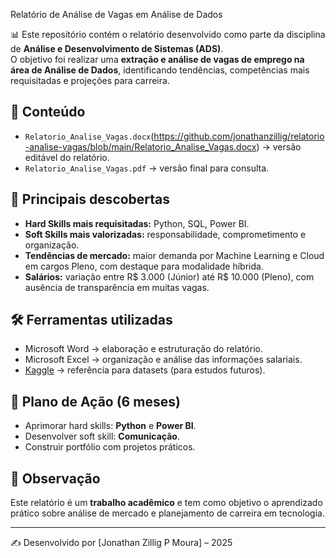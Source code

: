  Relatório de Análise de Vagas em Análise de Dados

📊 Este repositório contém o relatório desenvolvido como parte da disciplina de **Análise e Desenvolvimento de Sistemas (ADS)**.  
O objetivo foi realizar uma **extração e análise de vagas de emprego na área de Análise de Dados**, identificando tendências, competências mais requisitadas e projeções para carreira.

## 📂 Conteúdo
- `Relatorio_Analise_Vagas.docx`(https://github.com/jonathanzillig/relatorio-analise-vagas/blob/main/Relatorio_Analise_Vagas.docx) → versão editável do relatório.  
- `Relatorio_Analise_Vagas.pdf` → versão final para consulta.  

## 🔎 Principais descobertas
- **Hard Skills mais requisitadas:** Python, SQL, Power BI.  
- **Soft Skills mais valorizadas:** responsabilidade, comprometimento e organização.  
- **Tendências de mercado:** maior demanda por Machine Learning e Cloud em cargos Pleno, com destaque para modalidade híbrida.  
- **Salários:** variação entre R$ 3.000 (Júnior) até R$ 10.000 (Pleno), com ausência de transparência em muitas vagas.  

## 🛠️ Ferramentas utilizadas
- Microsoft Word → elaboração e estruturação do relatório.  
- Microsoft Excel → organização e análise das informações salariais.  
- [Kaggle](https://www.kaggle.com/) → referência para datasets (para estudos futuros).  

## 🎯 Plano de Ação (6 meses)
- Aprimorar hard skills: **Python** e **Power BI**.  
- Desenvolver soft skill: **Comunicação**.  
- Construir portfólio com projetos práticos.  

## 📌 Observação
Este relatório é um **trabalho acadêmico** e tem como objetivo o aprendizado prático sobre análise de mercado e planejamento de carreira em tecnologia.

---
✍️ Desenvolvido por [Jonathan Zillig P Moura] – 2025

